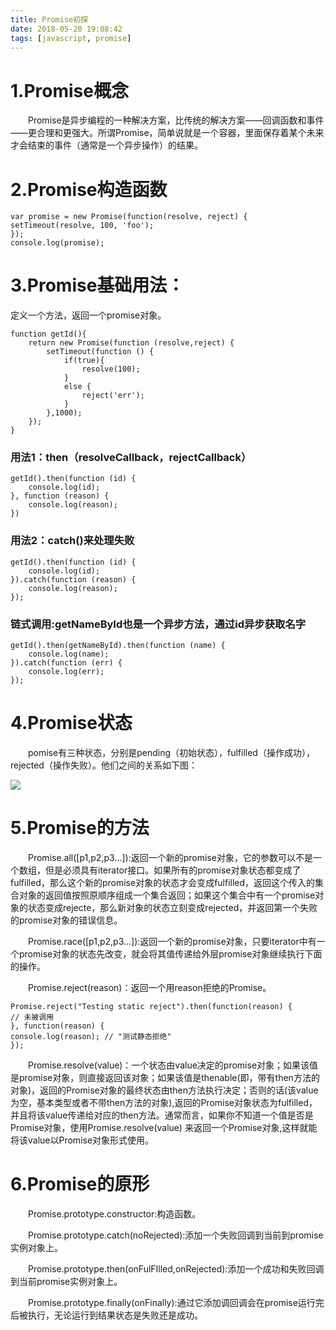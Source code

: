 ```yaml
---
title: Promise初探
date: 2018-05-20 19:08:42
tags: [javascript, promise]
---
```


# 1.Promise概念
&emsp;&emsp;Promise是异步编程的一种解决方案，比传统的解决方案——回调函数和事件——更合理和更强大。所谓Promise，简单说就是一个容器，里面保存着某个未来才会结束的事件（通常是一个异步操作）的结果。
<!--more-->

# 2.Promise构造函数

```
var promise = new Promise(function(resolve, reject) {
setTimeout(resolve, 100, 'foo');
});
console.log(promise);
```

# 3.Promise基础用法：

定义一个方法，返回一个promise对象。

```
function getId(){
    return new Promise(function (resolve,reject) {
        setTimeout(function () {
            if(true){
                resolve(100);
            } 
            else {
                reject('err');
            }
        },1000);
    });
}
```

### 用法1：then（resolveCallback，rejectCallback）

```
getId().then(function (id) {
    console.log(id);
}, function (reason) {
    console.log(reason);
})
```

### 用法2：catch()来处理失败

```
getId().then(function (id) {
    console.log(id);
}).catch(function (reason) {
    console.log(reason);
});
```

### 链式调用:getNameById也是一个异步方法，通过id异步获取名字

```
getId().then(getNameById).then(function (name) {
    console.log(name);
}).catch(function (err) {
    console.log(err);
});
```

# 4.Promise状态

&emsp;&emsp;pomise有三种状态，分别是pending（初始状态），fulfilled（操作成功），rejected（操作失败）。他们之间的关系如下图：

![](/images/20.png)

# 5.Promise的方法

&emsp;&emsp;Promise.all([p1,p2,p3...]):返回一个新的promise对象，它的参数可以不是一个数组，但是必须具有iterator接口。如果所有的promise对象状态都变成了fulfilled，那么这个新的promise对象的状态才会变成fulfilled，返回这个传入的集合对象的返回值按照原顺序组成一个集合返回；如果这个集合中有一个promise对象的状态变成rejecte，那么新对象的状态立刻变成rejected，并返回第一个失败的promise对象的错误信息。

&emsp;&emsp;Promise.race([p1,p2,p3...]):返回一个新的promise对象，只要iterator中有一个promise对象的状态先改变，就会将其值传递给外层promise对象继续执行下面的操作。

&emsp;&emsp;Promise.reject(reason)：返回一个用reason拒绝的Promise。

```
Promise.reject("Testing static reject").then(function(reason) {
// 未被调用
}, function(reason) {
console.log(reason); // "测试静态拒绝"
});
```

&emsp;&emsp;Promise.resolve(value)：一个状态由value决定的promise对象；如果该值是promise对象，则直接返回该对象；如果该值是thenable(即，带有then方法的对象)，返回的Promise对象的最终状态由then方法执行决定；否则的话(该value为空，基本类型或者不带then方法的对象),返回的Promise对象状态为fulfilled，并且将该value传递给对应的then方法。通常而言，如果你不知道一个值是否是Promise对象，使用Promise.resolve(value) 来返回一个Promise对象,这样就能将该value以Promise对象形式使用。

# 6.Promise的原形

&emsp;&emsp;Promise.prototype.constructor:构造函数。

&emsp;&emsp;Promise.prototype.catch(noRejected):添加一个失败回调到当前到promise实例对象上。

&emsp;&emsp;Promise.prototype.then(onFulFIlled,onRejected):添加一个成功和失败回调到当前promise实例对象上。

&emsp;&emsp;Promise.prototype.finally(onFinally):通过它添加调回调会在promise运行完后被执行，无论运行到结果状态是失败还是成功。